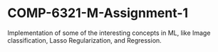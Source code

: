 # COMP-6321-M-Assignment-1
Implementation of some of the interesting concepts in ML, like Image classification, Lasso Regularization, and Regression.
